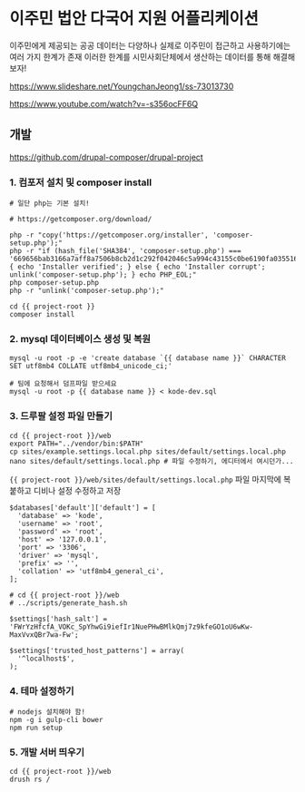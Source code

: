 # 이주민 법안 다국어 지원 어플리케이션

이주민에게 제공되는 공공 데이터는 다양하나 실제로 이주민이 접근하고 사용하기에는 여러 가지 한계가 존재 이러한 한계를 시민사회단체에서 생산하는 데이터를 통해 해결해 보자!

<https://www.slideshare.net/YoungchanJeong1/ss-73013730>

<https://www.youtube.com/watch?v=-s356ocFF6Q>


## 개발

<https://github.com/drupal-composer/drupal-project>


### 1. 컴포저 설치 및 composer install

```
# 일단 php는 기본 설치!

# https://getcomposer.org/download/

php -r "copy('https://getcomposer.org/installer', 'composer-setup.php');"
php -r "if (hash_file('SHA384', 'composer-setup.php') === '669656bab3166a7aff8a7506b8cb2d1c292f042046c5a994c43155c0be6190fa0355160742ab2e1c88d40d5be660b410') { echo 'Installer verified'; } else { echo 'Installer corrupt'; unlink('composer-setup.php'); } echo PHP_EOL;"
php composer-setup.php
php -r "unlink('composer-setup.php');"

cd {{ project-root }}
composer install

```

### 2. mysql 데이터베이스 생성 및 복원

```
mysql -u root -p -e 'create database `{{ database name }}` CHARACTER SET utf8mb4 COLLATE utf8mb4_unicode_ci;'

# 팀에 요청해서 덤프파일 받으세요
mysql -u root -p {{ database name }} < kode-dev.sql
```

### 3. 드루팔 설정 파일 만들기

```
cd {{ project-root }}/web
export PATH="../vendor/bin:$PATH"
cp sites/example.settings.local.php sites/default/settings.local.php
nano sites/default/settings.local.php # 파일 수정하기, 에디터에서 여시던가...
```

```{{ project-root }}/web/sites/default/settings.local.php``` 파일 마지막에 복붙하고 디비나 설정 수정하고 저장

```
$databases['default']['default'] = [
  'database' => 'kode',
  'username' => 'root',
  'password' => 'root',
  'host' => '127.0.0.1',
  'port' => '3306',
  'driver' => 'mysql',
  'prefix' => '',
  'collation' => 'utf8mb4_general_ci',
];

# cd {{ project-root }}/web
# ../scripts/generate_hash.sh

$settings['hash_salt'] = 'FWrYzHfcfA_VOKc_SpYhwGi9iefIr1NuePHwBMlkQmj7z9kfeGO1oU6wKw-MaxVvxQBr7wa-Fw';

$settings['trusted_host_patterns'] = array(
  '^localhost$',
);
```

### 4. 테마 설정하기

```
# nodejs 설치해야 함!
npm -g i gulp-cli bower
npm run setup

```

### 5. 개발 서버 띄우기

```
cd {{ project-root }}/web
drush rs /
```

